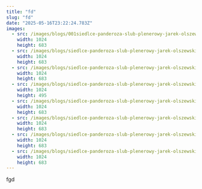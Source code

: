 ```yaml
---
title: "fd"
slug: "fd"
date: "2025-05-16T23:22:24.783Z"
images:
  - src: /images/blogs/001siedlce-panderoza-slub-plenerowy-jarek-olszewski-fotograf.webp
    width: 1024
    height: 683
  - src: /images/blogs/siedlce-panderoza-slub-plenerowy-jarek-olszewski-fotograf002.webp
    width: 1024
    height: 683
  - src: /images/blogs/siedlce-panderoza-slub-plenerowy-jarek-olszewski-fotograf003.webp
    width: 1024
    height: 683
  - src: /images/blogs/siedlce-panderoza-slub-plenerowy-jarek-olszewski-fotograf004.webp
    width: 1024
    height: 495
  - src: /images/blogs/siedlce-panderoza-slub-plenerowy-jarek-olszewski-fotograf006.webp
    width: 1024
    height: 683
  - src: /images/blogs/siedlce-panderoza-slub-plenerowy-jarek-olszewski-fotograf007.webp
    width: 1024
    height: 683
  - src: /images/blogs/siedlce-panderoza-slub-plenerowy-jarek-olszewski-fotograf008.webp
    width: 1024
    height: 683
  - src: /images/blogs/siedlce-panderoza-slub-plenerowy-jarek-olszewski-fotograf009.webp
    width: 1024
    height: 683
---
```


fgd
